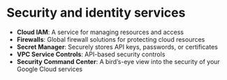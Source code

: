 # Security and identity services

- **Cloud IAM**: A service for managing resources and access
- **Firewalls**: Global firewall solutions for protecting cloud resources
- **Secret Manager**: Securely stores API keys, passwords, or certificates
- **VPC Service Controls**: API-based security controls
- **Security Command Center**: A bird’s-eye view into the security of your Google Cloud services